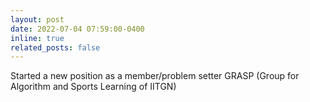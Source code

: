 ```yaml
---
layout: post
date: 2022-07-04 07:59:00-0400
inline: true
related_posts: false
---
```


Started a new position as a member/problem setter GRASP (Group for Algorithm and Sports Learning of IITGN)